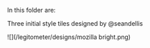In this folder are:

Three initial style tiles designed by @seandellis

![](/legitometer/designs/mozilla bright.png)
